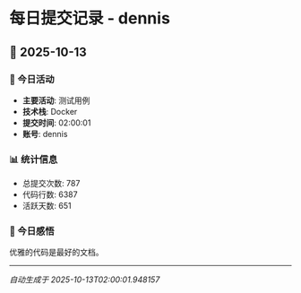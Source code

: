 # 每日提交记录 - dennis

## 📅 2025-10-13

### 🎯 今日活动
- **主要活动**: 测试用例
- **技术栈**: Docker
- **提交时间**: 02:00:01
- **账号**: dennis

### 📊 统计信息
- 总提交次数: 787
- 代码行数: 6387
- 活跃天数: 651

### 💭 今日感悟
优雅的代码是最好的文档。

---
*自动生成于 2025-10-13T02:00:01.948157*
